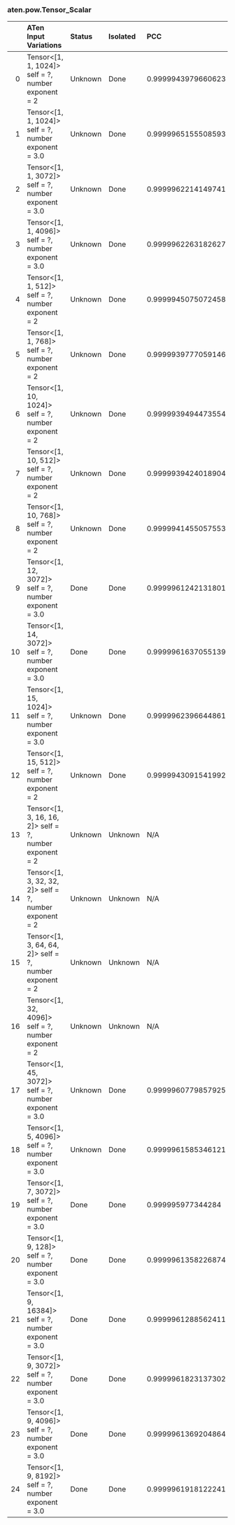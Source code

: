 ### aten.pow.Tensor_Scalar
|    | ATen Input Variations                                      | Status   | Isolated   | PCC                | Host   |
|---:|:-----------------------------------------------------------|:---------|:-----------|:-------------------|:-------|
|  0 | Tensor<[1, 1, 1024]> self = ?,<br>number exponent = 2      | Unknown  | Done       | 0.9999943979660623 | 0      |
|  1 | Tensor<[1, 1, 1024]> self = ?,<br>number exponent = 3.0    | Unknown  | Done       | 0.9999965155508593 | 0      |
|  2 | Tensor<[1, 1, 3072]> self = ?,<br>number exponent = 3.0    | Unknown  | Done       | 0.9999962214149741 | 0      |
|  3 | Tensor<[1, 1, 4096]> self = ?,<br>number exponent = 3.0    | Unknown  | Done       | 0.9999962263182627 | 0      |
|  4 | Tensor<[1, 1, 512]> self = ?,<br>number exponent = 2       | Unknown  | Done       | 0.9999945075072458 | 0      |
|  5 | Tensor<[1, 1, 768]> self = ?,<br>number exponent = 2       | Unknown  | Done       | 0.9999939777059146 | 0      |
|  6 | Tensor<[1, 10, 1024]> self = ?,<br>number exponent = 2     | Unknown  | Done       | 0.9999939494473554 | 0      |
|  7 | Tensor<[1, 10, 512]> self = ?,<br>number exponent = 2      | Unknown  | Done       | 0.9999939424018904 | 0      |
|  8 | Tensor<[1, 10, 768]> self = ?,<br>number exponent = 2      | Unknown  | Done       | 0.9999941455057553 | 0      |
|  9 | Tensor<[1, 12, 3072]> self = ?,<br>number exponent = 3.0   | Done     | Done       | 0.9999961242131801 | 0      |
| 10 | Tensor<[1, 14, 3072]> self = ?,<br>number exponent = 3.0   | Done     | Done       | 0.9999961637055139 | 0      |
| 11 | Tensor<[1, 15, 1024]> self = ?,<br>number exponent = 3.0   | Unknown  | Done       | 0.9999962396644861 | 0      |
| 12 | Tensor<[1, 15, 512]> self = ?,<br>number exponent = 2      | Unknown  | Done       | 0.9999943091541992 | 0      |
| 13 | Tensor<[1, 3, 16, 16, 2]> self = ?,<br>number exponent = 2 | Unknown  | Unknown    | N/A                | N/A    |
| 14 | Tensor<[1, 3, 32, 32, 2]> self = ?,<br>number exponent = 2 | Unknown  | Unknown    | N/A                | N/A    |
| 15 | Tensor<[1, 3, 64, 64, 2]> self = ?,<br>number exponent = 2 | Unknown  | Unknown    | N/A                | N/A    |
| 16 | Tensor<[1, 32, 4096]> self = ?,<br>number exponent = 2     | Unknown  | Unknown    | N/A                | N/A    |
| 17 | Tensor<[1, 45, 3072]> self = ?,<br>number exponent = 3.0   | Unknown  | Done       | 0.9999960779857925 | 0      |
| 18 | Tensor<[1, 5, 4096]> self = ?,<br>number exponent = 3.0    | Unknown  | Done       | 0.9999961585346121 | 0      |
| 19 | Tensor<[1, 7, 3072]> self = ?,<br>number exponent = 3.0    | Done     | Done       | 0.999995977344284  | 0      |
| 20 | Tensor<[1, 9, 128]> self = ?,<br>number exponent = 3.0     | Done     | Done       | 0.9999961358226874 | 0      |
| 21 | Tensor<[1, 9, 16384]> self = ?,<br>number exponent = 3.0   | Done     | Done       | 0.9999961288562411 | 0      |
| 22 | Tensor<[1, 9, 3072]> self = ?,<br>number exponent = 3.0    | Done     | Done       | 0.9999961823137302 | 0      |
| 23 | Tensor<[1, 9, 4096]> self = ?,<br>number exponent = 3.0    | Done     | Done       | 0.9999961369204864 | 0      |
| 24 | Tensor<[1, 9, 8192]> self = ?,<br>number exponent = 3.0    | Done     | Done       | 0.9999961918122241 | 0      |

